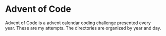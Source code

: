 # Advent of Code
Advent of Code is a advent calendar coding challenge presented every year.  These are my attempts.  The directories are organized by year and day.
